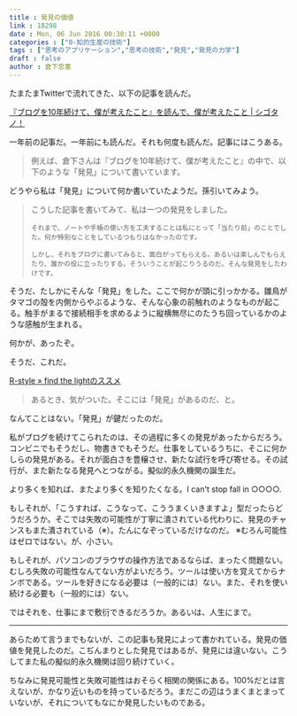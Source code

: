 ```yaml
---
title : 発見の価値
link : 18298
date : Mon, 06 Jun 2016 00:38:11 +0000
categories : ["0-知的生産の技術"]
tags : ["思考のアプリケーション","思考の技術","発見","発見の力学"]
draft : false
author : 倉下忠憲
---
```


たまたまTwitterで流れてきた、以下の記事を読んだ。

<a href="http://cyblog.jp/modules/weblogs/18545?utm_content=bufferfa275&amp;utm_medium=social&amp;utm_source=twitter.com&amp;utm_campaign=buffer">『ブログを10年続けて、僕が考えたこと』を読んで、僕が考えたこと | シゴタノ！</a>

一年前の記事だ。一年前にも読んだ。それも何度も読んだ。記事にはこうある。

<blockquote>
例えば、倉下さんは『ブログを10年続けて、僕が考えたこと』の中で、以下のような「発見」について書いています。
</blockquote>

どうやら私は「発見」について何か書いていたようだ。孫引いてみよう。

<blockquote>
    こうした記事を書いてみて、私は一つの発見をしました。

    それまで、ノートや手帳の使い方を工夫することは私にとって「当たり前」のことでした。何か特別なことをしているつもりはなかったのです。

    しかし、それをブログに書いてみると、面白がってもらえる。あるいは楽しんでもらえたり、誰かの役に立ったりする。そういうことが起こりうるのだ。そんな発見をしたわけです。
</blockquote>

そうだ、たしかにそんな「発見」をした。ここで何かが頭に引っかかる。雛鳥がタマゴの殻を内側からやぶるような、そんな心象の前触れのようなものが起こる。触手がまるで接続相手を求めるように縦横無尽にのたうち回っているかのような感触が生まれる。

何かが、あったぞ。

そうだ、これだ。

<a href="https://rashita.net/blog/?p=18233">R-style » find the lightのススメ</a>

<blockquote>
あるとき、気がついた。そこには「発見」があるのだ、と。
</blockquote>

なんてことはない。「発見」が鍵だったのだ。

私がブログを続けてこられたのは、その過程に多くの発見があったからだろう。コンビニでもそうだし、物書きでもそうだ。仕事をしているうちに、そこに何かしらの発見がある。それが面白さを豊穣させ、新たな試行を呼び寄せる。その試行が、また新たなる発見へとつながる。擬似的永久機関の誕生だ。

より多くを知れば、またより多くを知りたくなる。I can't stop fall in ○○○○.

もしそれが、「こうすれば、こうなって、こううまくいきますよ」型だったらどうだろうか。そこでは失敗の可能性が丁寧に潰されている代わりに、発見のチャンスもまた潰されている（※）。たんになぞっているだけなのだ。
※むろん可能性はゼロではない。が、小さい。

もしそれが、パソコンのブラウザの操作方法であるならば、まったく問題ない。むしろ失敗の可能性なんてない方がよいだろう。ツールは使い方を覚えてからナンボである。ツールを好きになる必要は（一般的には）ない。また、それを使い続ける必要も（一般的には）ない。

ではそれを、仕事にまで敷衍できるだろうか。あるいは、人生にまで。

<hr />

あらためて言うまでもないが、この記事も発見によって書かれている。発見の価値を発見したのだ。こぢんまりとした発見ではあるが、発見には違いない。こうしてまた私の擬似的永久機関は回り続けていく。

ちなみに発見可能性と失敗可能性はおそらく相関の関係にある。100%だとは言えないが、かなり近いものを持っているだろう。まだこの辺はうまくまとまっていないが、それについてもなにか発見したいものである。

